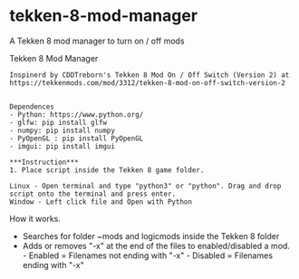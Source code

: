 # tekken-8-mod-manager
A Tekken 8 mod manager to turn on / off mods 

Tekken 8 Mod Manager

    Inspinerd by CDDTreborn's Tekken 8 Mod On / Off Switch (Version 2) at https://tekkenmods.com/mod/3312/tekken-8-mod-on-off-switch-version-2


    Dependences
    - Python: https://www.python.org/
    - glfw: pip install glfw
    - numpy: pip install numpy
    - PyOpenGL : pip install PyOpenGL
    - imgui: pip install imgui

    ***Instruction***
    1. Place script inside the Tekken 8 game folder.

    Linux - Open terminal and type "python3" or "python". Drag and drop script onto the terminal and press enter.
    Window - Left click file and Open with Python



   How it works.
   - Searches for folder ~mods and logicmods inside the Tekken 8 folder
   - Adds or removes "-x" at the end of the files to enabled/disabled a mod.
    - Enabled = Filenames not ending with "-x"
    - Disabled = Filenames ending with "-x"
